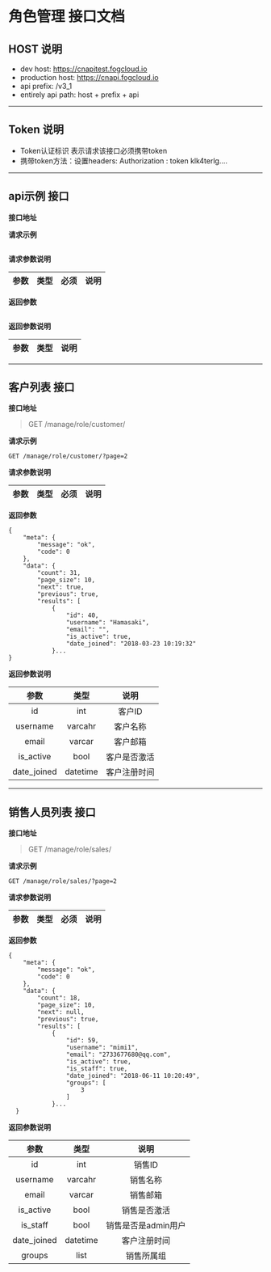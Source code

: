 # 角色管理 接口文档

## HOST 说明
* dev host: https://cnapitest.fogcloud.io
* production host: https://cnapi.fogcloud.io
* api prefix: /v3_1
* entirely api path: host + prefix + api

---
## Token 说明
* Token认证标识 表示请求该接口必须携带token
* 携带token方法：设置headers: Authorization : token klk4terlg....

---
## api示例 接口
 **接口地址**
 >
 
 **请求示例**
 ```
 ```
 
 **请求参数说明**
 
| 参数 | 类型 | 必须 | 说明 |
|:----:|:----:|:----:|:----:|

**返回参数**
```
```

**返回参数说明**

| 参数 | 类型 |说明 |
|:----:|:----:|:----:|

---
## 客户列表 接口
 **接口地址**
 > GET /manage/role/customer/
 
 **请求示例**
 ```
 GET /manage/role/customer/?page=2
 ```
 
 **请求参数说明**
 
| 参数 | 类型 | 必须 | 说明 |
|:----:|:----:|:----:|:----:|

**返回参数**
```
{
    "meta": {
        "message": "ok",
        "code": 0
    },
    "data": {
        "count": 31,
        "page_size": 10,
        "next": true,
        "previous": true,
        "results": [
            {
                "id": 40,
                "username": "Hamasaki",
                "email": "",
                "is_active": true,
                "date_joined": "2018-03-23 10:19:32"
            }...
}
```

**返回参数说明**

| 参数 | 类型 |说明 |
|:----:|:----:|:----:|
|id|int|客户ID|
|username|varcahr|客户名称|
|email|varcar|客户邮箱|
|is_active|bool|客户是否激活|
|date_joined|datetime|客户注册时间|

---
## 销售人员列表 接口
 **接口地址**
 > GET /manage/role/sales/
 
 **请求示例**
 ```
GET /manage/role/sales/?page=2
 ```
 
 **请求参数说明**
 
| 参数 | 类型 | 必须 | 说明 |
|:----:|:----:|:----:|:----:|

**返回参数**
```
{
    "meta": {
        "message": "ok",
        "code": 0
    },
    "data": {
        "count": 18,
        "page_size": 10,
        "next": null,
        "previous": true,
        "results": [
            {
                "id": 59,
                "username": "mimi1",
                "email": "2733677680@qq.com",
                "is_active": true,
                "is_staff": true,
                "date_joined": "2018-06-11 10:20:49",
                "groups": [
                    3
                ]
            }...
  }
```

**返回参数说明**

| 参数 | 类型 |说明 |
|:----:|:----:|:----:|
|id|int|销售ID|
|username|varcahr|销售名称|
|email|varcar|销售邮箱|
|is_active|bool|销售是否激活|
|is_staff|bool|销售是否是admin用户|
|date_joined|datetime|客户注册时间|
|groups|list|销售所属组|

  
